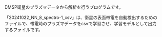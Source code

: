 DMSP衛星のプラズマデータから解析を行うプログラムです。

「20241022_NN_8_spectro-1_csv」は、衛星の表面帯電を自動検出するためのファイルで、帯電時のプラズマデータをcsvで学習させ、学習モデルとして出力するファイルです。

